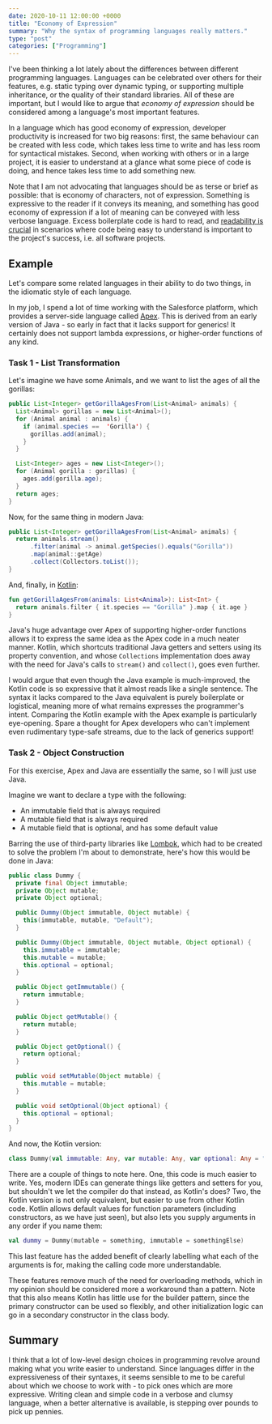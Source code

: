 ```yaml
---
date: 2020-10-11 12:00:00 +0000
title: "Economy of Expression"
summary: "Why the syntax of programming languages really matters."
type: "post"
categories: ["Programming"]
---
```


I've been thinking a lot lately about the differences between different programming languages. Languages can be celebrated over others for their features, e.g. static typing over dynamic typing, or supporting multiple inheritance, or the quality of their standard libraries. All of these are important, but I would like to argue that  *economy of expression* should be considered among a language's most important features.

In a language which has good economy of expression, developer productivity is increased for two big reasons: first, the same behaviour can be created with less code, which takes less time to write and has less room for syntactical mistakes. Second, when working with others or in a large project, it is easier to understand at a glance what some piece of code is doing, and hence takes less time to add something new.

Note that I am not advocating that languages should be as terse or brief as possible: that is economy of characters, not of expression. Something is expressive to the reader if it conveys its meaning, and something has good economy of expression if a lot of meaning can be conveyed with less verbose language. Excess boilerplate code is hard to read, and [readability is crucial](https://www.danjb.com/tech_blog/readable_code) in scenarios where code being easy to understand is important to the project's success, i.e. all software projects.

## Example

Let's compare some related languages in their ability to do two things, in the idiomatic style of each language.

In my job, I spend a lot of time working with the Salesforce platform, which provides a server-side language called [Apex](https://developer.salesforce.com/docs/atlas.en-us.apexcode.meta/apexcode/apex_dev_guide.htm). This is derived from an early version of Java - so early in fact that it lacks support for generics! It certainly does not support lambda expressions, or higher-order functions of any kind.

### Task 1 - List Transformation

Let's imagine we have some Animals, and we want to list the ages of all the gorillas:

```java
public List<Integer> getGorillaAgesFrom(List<Animal> animals) {
  List<Animal> gorillas = new List<Animal>();
  for (Animal animal : animals) {
    if (animal.species ==  'Gorilla') {
      gorillas.add(animal);
    }
  }

  List<Integer> ages = new List<Integer>();
  for (Animal gorilla : gorillas) {
    ages.add(gorilla.age);
  }
  return ages;
}
```

Now, for the same thing in modern Java:

```java
public List<Integer> getGorillaAgesFrom(List<Animal> animals) {
  return animals.stream()
      .filter(animal -> animal.getSpecies().equals("Gorilla"))
      .map(animal::getAge)
      .collect(Collectors.toList());
}
```

And, finally, in [Kotlin](https://kotlinlang.org/):

```kotlin
fun getGorillaAgesFrom(animals: List<Animal>): List<Int> {
  return animals.filter { it.species == "Gorilla" }.map { it.age }
}
```

Java's huge advantage over Apex of supporting higher-order functions allows it to express the same idea as the Apex code in a much neater manner. Kotlin, which shortcuts traditional Java getters and setters using its property convention, and whose `Collections` implementation does away with the need for Java's calls to `stream()` and `collect()`, goes even further.

I would argue that even though the Java example is much-improved, the Kotlin code is so expressive that it almost reads like a single sentence. The syntax it lacks compared to the Java equivalent is purely boilerplate or logistical, meaning more of what remains expresses the programmer's intent. Comparing the Kotlin example with the Apex example is particularly eye-opening. Spare a thought for Apex developers who can't implement even rudimentary type-safe streams, due to the lack of generics support!

### Task 2 - Object Construction

For this exercise, Apex and Java are essentially the same, so I will just use Java.

Imagine we want to declare a type with the following:

- An immutable field that is always required
- A mutable field that is always required
- A mutable field that is optional, and has some default value

Barring the use of third-party libraries like [Lombok](https://projectlombok.org/), which had to be created to solve the problem I'm about to demonstrate, here's how this would be done in Java:

```java
public class Dummy {
  private final Object immutable;
  private Object mutable;
  private Object optional;

  public Dummy(Object immutable, Object mutable) {
    this(immutable, mutable, "Default");
  }

  public Dummy(Object immutable, Object mutable, Object optional) {
    this.immutable = immutable;
    this.mutable = mutable;
    this.optional = optional;
  }

  public Object getImmutable() {
    return immutable;
  }

  public Object getMutable() {
    return mutable;
  }

  public Object getOptional() {
    return optional;
  }

  public void setMutable(Object mutable) {
    this.mutable = mutable;
  }

  public void setOptional(Object optional) {
    this.optional = optional;
  }
}
```

And now, the Kotlin version:

```kotlin
class Dummy(val immutable: Any, var mutable: Any, var optional: Any = "Default")
```

There are a couple of things to note here. One, this code is much easier to write. Yes, modern IDEs can generate things like getters and setters for you, but shouldn't we let the compiler do that instead, as Kotlin's does? Two, the Kotlin version is not only equivalent, but easier to use from other Kotlin code. Kotlin allows default values for function parameters (including constructors, as we have just seen), but also lets you supply arguments in any order if you name them:

```kotlin
val dummy = Dummy(mutable = something, immutable = somethingElse)
```

This last feature has the added benefit of clearly labelling what each of the arguments is for, making the calling code more understandable.

These features remove much of the need for overloading methods, which in my opinion should be considered more a workaround than a pattern. Note that this also means Kotlin has little use for the builder pattern, since the primary constructor can be used so flexibly, and other initialization logic can go in a secondary constructor in the class body.

## Summary

I think that a lot of low-level design choices in programming revolve around making what you write easier to understand. Since languages differ in the expressiveness of their syntaxes, it seems sensible to me to be careful about which we choose to work with - to pick ones which are more expressive. Writing clean and simple code in a verbose and clumsy language, when a better alternative is available, is stepping over pounds to pick up pennies.
